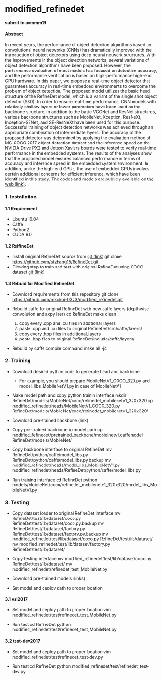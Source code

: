# modified_refinedet

#### submit to acmmm19

#### Abstract
In recent years, the performance of object detection algorithms based on convolutional neural networks (CNNs) has dramatically improved with the introduction of object detectors using deep neural network structures. With the improvements in the object detection networks, several variations of object detection algorithms have been proposed. However, the performance evaluation of most models has focused on detection accuracy, and the performance verification is based on high-performance high-end GPU hardware. In this paper, we propose a real-time object detector that guarantees accuracy in real-time embedded environments to overcome the problem of object detection. The proposed model utilizes the basic head structure of the RefineDet model, which is a variant of the single shot object detector (SSD). In order to ensure real-time performance, CNN models with relatively shallow layers or fewer parameters have been used as the backbone structure. In addition to the basic VGGNet and ResNet structures, various backbone structures such as MobileNet, Xception, ResNeXt, Inception-SENet, and SE-ResNeXt have been used for this purpose. Successful training of object detection networks was achieved through an appropriate combination of intermediate layers. The accuracy of the proposed detector was determined by applying the evaluation method of MS-COCO 2017 object detection dataset and the inference speed on the NVIDIA Drive PX2 and Jetson Xaviers boards were tested to verify real-time performance in the embedded systems. The results of the analyses show that the proposed model ensures balanced performance in terms of accuracy and inference speed in the embedded system environment. In addition, unlike the high-end GPUs, the use of embedded GPUs involves certain additional concerns for efficient inference, which have been identified in this study. The codes and models are publicly available on [the web (link)](https://github.com/mkchoi-0323/modified_refinedet/).

### 1. Installation

#### 1.1 Requirement
- Ubuntu 16.04
- Caffe
- Python2
- CUDA 9.0

#### 1.2 ReifineDet
- Install original RefineDet source from [git (link)](https://github.com/sfzhang15/RefineDet)
  git clone https://github.com/sfzhang15/RefineDet.git
- Fllowing step to train and test with original RefineDet using COCO dataset [git (link)](http://cocodataset.org/#home)

#### 1.3 Rebuid for Modified RefineDet
- Download requirements from this repository
  git clone https://github.com/mkchoi-0323/modified_refinedet.git

- Rebuild caffe for original RefineDet with new caffe layers (depthwise convolution and axpy laer)
  cd RefineDet
  make clean
  1. copy every .cpp and .cu files in addtional_layers
  2. paste .cpp and .cu files to original RefineDet/src/caffe/layers/
  3. copy every .hpp files in additional_layers
  4. paste .hpp files to original RefineDet/include/caffe/layers/

- Rebuild by caffe compile command
  make all -j4

### 2. Training
- Download desired python code to generate head and backbone
  * For example, you should prepare MobileNetV1_COCO_320.py and model_libs_MobileNetV1.py in case of MobileNetV1

- Make model path and copy python trainin interface
  mkdir RefineDet/models/MobileNet/coco/refinedet_mobilenetv1_320x320
  cp modified_refinedet/heads/MobileNetV1_COCO_320.py RefineDet/models/MobileNet/coco/refinedet_mobilenetv1_320x320/

- Download pre-trained backbone (link)

- Copy pre-trained backbone to model path
  cp modified_fefinedet/pretrained_backbone/mobielnetv1.caffemodel RefineDet/models/MobileNet/  

- Copy backbone interface to original RefineDet
  mv RefineDet/python/caffe/model_libs.py RefineDet/python/caffe/model_libs.py.backup 
  mv modified_refinedet/heads/model_libs_MobileNetV1.py modified_refinedet/heads/RefineDet/python/caffe/model_libs.py
  
- Run training interface
  cd RefineDet
  python models/MobileNet/coco/refinedet_mobilenetv1_320x320/model_libs_MobileNetV1.py

### 3. Testing
- Copy dataset loader to original RefineDet interface
  mv RefineDet/test/lib/dataset/coco.py RefineDet/test/lib/dataset/coco.py.backup
  mv RefineDet/test/lib/dataset/factory.py RefineDet/test/lib/dataset/factory.py.backup
  mv modified_refinedet/test/lib/dataset/coco.py RefineDet/test/lib/dataset/
  mv modified_refinedet/test/lib/dataset/factory.py RefineDet/test/lib/dataset/
  
- Copy testing interface
  mv modified_refinedet/test/lib/dataset/coco.py RefineDet/test/lib/dataset/
  mv modified_refinedet/refinedet_test_MobileNet.py

- Download pre-trained models (links)

- Set model and deploy path to proper location

#### 3.1 val2017
- Set model and deploy path to proper location
  vim modified_refinedet/test/refinedet_test_MobileNet.py

- Run test
  cd RefineDet
  python modified_refinedet/test/refinedet_test_MobileNet.py

#### 3.2 test-dev2017
- Set model and deploy path to proper location
  vim modified_refinedet/test/refinedet_test-dev.py
  
- Run test
  cd RefineDet
  python modified_refinedet/test/refinedet_test-dev.py
  

